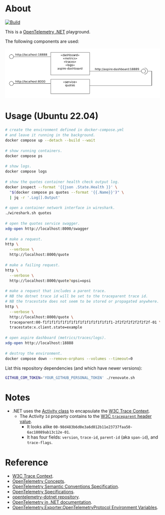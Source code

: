 # About

[![Build](https://github.com/rgl/opentelemetry-dotnet-playground/actions/workflows/build.yml/badge.svg)](https://github.com/rgl/opentelemetry-dotnet-playground/actions/workflows/build.yml)

This is a [OpenTelemetry .NET](https://github.com/open-telemetry/opentelemetry-dotnet) playground.

The following components are used:

![components](components.png)

# Usage (Ubuntu 22.04)

```bash
# create the environment defined in docker-compose.yml
# and leave it running in the background.
docker compose up --detach --build --wait

# show running containers.
docker compose ps

# show logs.
docker compose logs

# show the quotes container health check output log.
docker inspect --format '{{json .State.Health }}' \
  "$(docker compose ps quotes --format '{{.Name}}')" \
  | jq -r '.Log[].Output'

# open a container network interface in wireshark.
./wireshark.sh quotes

# open the quotes service swagger.
xdg-open http://localhost:8000/swagger

# make a request.
http \
  --verbose \
  http://localhost:8000/quote

# make a failing request.
http \
  --verbose \
  http://localhost:8000/quote?opsi=opsi

# make a request that includes a parent trace.
# NB the dotnet trace id will be set to the traceparent trace id.
# NB the tracestate does not seem to be stored or propagated anywhere.
http \
  --verbose \
  http://localhost:8000/quote \
  traceparent:00-f1f1f1f1f1f1f1f1f1f1f1f1f1f1f1f1-2f2f2f2f2f2f2f2f-01 \
  tracestate:x.client.state=example

# open aspire dashboard (metrics/traces/logs).
xdg-open http://localhost:18888

# destroy the environment.
docker compose down --remove-orphans --volumes --timeout=0
```

List this repository dependencies (and which have newer versions):

```bash
GITHUB_COM_TOKEN='YOUR_GITHUB_PERSONAL_TOKEN' ./renovate.sh
```

# Notes

* .NET uses the [Activity class](https://docs.microsoft.com/en-us/dotnet/api/system.diagnostics.activity?view=net-8.0) to encapsulate the [W3C Trace Context](https://www.w3.org/TR/trace-context/).
  * The Activity `Id` property contains to the [W3C `traceparent` header value](https://www.w3.org/TR/trace-context/#traceparent-header).
    * It looks alike `00-98d483b6d0e3a6d012b11e23737faa50-6ac18089ab13c12e-01`.
    * It has four fields: `version`, `trace-id`, `parent-id` (aka `span-id`), and `trace-flags`.

# Reference

* [W3C Trace Context](https://www.w3.org/TR/trace-context/).
* [OpenTelemetry Concepts](https://opentelemetry.io/docs/concepts/).
* [OpenTelemetry Semantic Conventions Specification](https://opentelemetry.io/docs/specs/semconv/).
* [OpenTelemetry Specifications](https://opentelemetry.io/docs/specs/status/).
* [opentelemetry-dotnet repository](https://github.com/open-telemetry/opentelemetry-dotnet).
* [OpenTelemetry in .NET documentation](https://opentelemetry.io/docs/languages/net/).
* [OpenTelemetry.Exporter.OpenTelemetryProtocol Environment Variables](https://github.com/open-telemetry/opentelemetry-dotnet/tree/main/src/OpenTelemetry.Exporter.OpenTelemetryProtocol#environment-variables).
